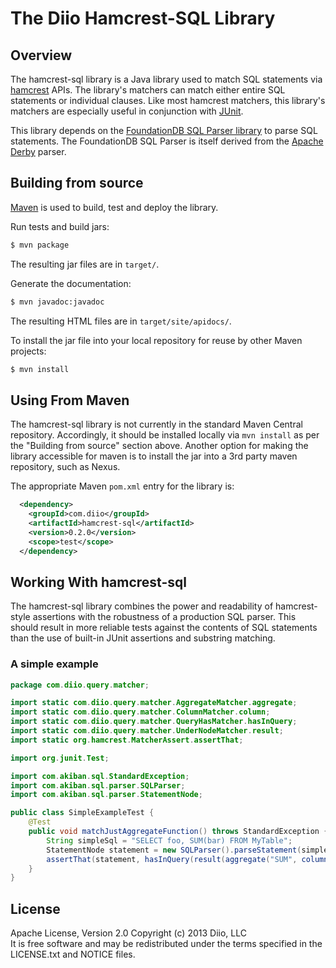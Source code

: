 # The Diio Hamcrest-SQL Library

## Overview

The hamcrest-sql library is a Java library used to match SQL statements via [hamcrest](https://code.google.com/p/hamcrest/) APIs. The library's matchers can match either entire SQL statements or individual clauses. Like most hamcrest matchers, this library's matchers are especially useful in conjunction with [JUnit](http://junit.org/).

This library depends on the [FoundationDB SQL Parser library](https://github.com/FoundationDB/sql-parser) to parse SQL statements. The FoundationDB SQL Parser is itself derived from the [Apache Derby](http://db.apache.org/derby/) parser.

## Building from source

[Maven](http://maven.apache.org) is used to build, test and deploy the library.

Run tests and build jars:

```sh
$ mvn package
```

The resulting jar files are in `target/`.

Generate the documentation:

```sh
$ mvn javadoc:javadoc
```

The resulting HTML files are in `target/site/apidocs/`.

To install the jar file into your local repository for reuse by other Maven projects:

```sh
$ mvn install
```

## Using From Maven

The hamcrest-sql library is not currently in the standard Maven Central repository. Accordingly,
it should be installed locally via ```mvn install``` as per the "Building from source" section above. Another option
for making the library accessible for maven is to install the jar into a 3rd party maven repository, such as Nexus.

The appropriate Maven `pom.xml` entry for the library is:

```xml
  <dependency>
    <groupId>com.diio</groupId>
    <artifactId>hamcrest-sql</artifactId>
    <version>0.2.0</version>
    <scope>test</scope>
  </dependency>
```

## Working With hamcrest-sql

The hamcrest-sql library combines the power and readability of hamcrest-style assertions with the robustness of a production SQL parser. This should result in more reliable tests against the contents of SQL statements than the use of built-in JUnit assertions and substring matching.

### A simple example

```java
package com.diio.query.matcher;

import static com.diio.query.matcher.AggregateMatcher.aggregate;
import static com.diio.query.matcher.ColumnMatcher.column;
import static com.diio.query.matcher.QueryHasMatcher.hasInQuery;
import static com.diio.query.matcher.UnderNodeMatcher.result;
import static org.hamcrest.MatcherAssert.assertThat;

import org.junit.Test;

import com.akiban.sql.StandardException;
import com.akiban.sql.parser.SQLParser;
import com.akiban.sql.parser.StatementNode;

public class SimpleExampleTest {
    @Test
    public void matchJustAggregateFunction() throws StandardException {
        String simpleSql = "SELECT foo, SUM(bar) FROM MyTable";
        StatementNode statement = new SQLParser().parseStatement(simpleSql);
        assertThat(statement, hasInQuery(result(aggregate("SUM", column("bar")))));
    }    
}
```

## License

Apache License, Version 2.0
Copyright (c) 2013 Diio, LLC  
It is free software and may be redistributed under the terms specified
in the LICENSE.txt and NOTICE files.
